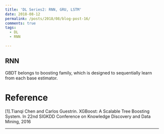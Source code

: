 ```yaml
---
title: 'DL Series2: RNN, GRU, LSTM'
date: 2018-08-12
permalink: /posts/2018/08/blog-post-16/
comments: true
tags:
  - DL
  - RNN
 
---
```

## RNN


GBDT belongs to boosting family, which is designed to sequentially learn from each base estimator. 


Reference
========

[1].Tianqi Chen and Carlos Guestrin. XGBoost: A Scalable Tree Boosting System. In 22nd SIGKDD Conference on Knowledge Discovery and Data Mining, 2016




------